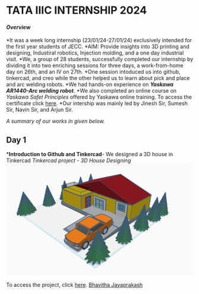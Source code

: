 # **TATA IIIC INTERNSHIP 2024**
#### _**Overview**_
*It was a week long internship (23/01/24-27/01/24) exclusively intended for the first year students of JECC.
*AIM: Provide insights into 3D printing and designing, Industiral robotics, Injection molding, and a one day industrial visit.
*We, a group of 28 students, successfully completed our internship by dividing it into two enriching sessions for three days, a work-from-home day on 26th, and an IV on 27th.
*One session intoduced us into github, tinkercad, and creo while the other helped us to learn about pick and place and arc welding robots.
*We had hands-on experience on **_Yaskawa AR1440-Arc welding robot_**.
*We also completed an online course on *Yaskawa Safet Principles* offered by Yaskawa online training. To access the certificate click [here]().
*Our intership was mainly led by Jinesh Sir, Sumesh Sir, Navin Sir, and Arjun Sir.

*A summary of our works in given below.*

## **Day 1**
***Introduction to Github and Tinkercad**- We designed a 3D house in Tinkercad
_Tinkercad project - 3D House Designing_
![Tinkercad 3D House](https://github.com/bhavitha-jayaprakash/TATA-IIIC-Internship-24/blob/main/tinkercad.png)


To access the project, click [here](https://www.tinkercad.com/things/3kL4KeJIwSI-project-house).
[Bhavitha Jayaprakash](https://github.com/bhavitha-jayaprakash/TATA-IIIC-Internship-24)
